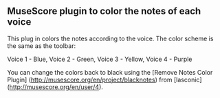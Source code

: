 MuseScore plugin to color the notes of each voice
---

This plug in colors the notes according to the voice.
The color scheme is the same as the toolbar:

Voice 1 - Blue, Voice 2 - Green, Voice 3 - Yellow, Voice 4 - Purple

You can change the colors back to black using the [Remove Notes Color Plugin]
(http://musescore.org/en/project/blacknotes) from [lasconic]
(http://musescore.org/en/user/4).
